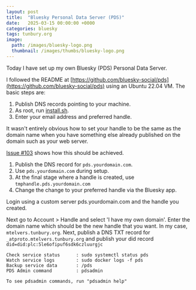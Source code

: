 ```yaml
---
layout: post
title:  "Bluesky Personal Data Server (PDS)"
date:   2025-03-15 00:00:00 +0000
categories: bluesky
tags: tunbury.org
image:
  path: /images/bluesky-logo.png
  thumbnail: /images/thumbs/bluesky-logo.png
---
```


Today I have set up my own Bluesky (PDS) Personal Data Server.

I followed the README at
[https://github.com/bluesky-social/pds](https://github.com/bluesky-social/pds)
using an Ubuntu 22.04 VM.  The basic steps are:

1. Publish DNS records pointing to your machine.
2. As root, run [install.sh](https://raw.githubusercontent.com/bluesky-social/pds/main/installer.sh).
3. Enter your email address and preferred handle.

It wasn't entirely obvious how to set your handle to be the same
as the domain name when you have something else already published
on the domain such as your web server.

[Issue #103](https://github.com/bluesky-social/pds/issues/103) shows how this should be achieved.

1. Publish the DNS record for `pds.yourdomain.com`.
2. Use `pds.yourdomain.com` during setup.
3. At the final stage where a handle is created, use `tmphandle.pds.yourdomain.com`
4. Change the change to your preferred handle via the Bluesky app.

Login using a custom server pds.yourdomain.com and the handle you created.

Next go to Account > Handle and select 'I have my own domain'. Enter
the domain name which should be the new handle that you want. In
my case, `mtelvers.tunbury.org`. Next, publish a DNS TXT record
for `_atproto.mtelvers.tunbury.org` and publish your did record
`did=did:plc:5le6ofipuf6sdk6czluurgjc`

```
Check service status      : sudo systemctl status pds
Watch service logs        : sudo docker logs -f pds
Backup service data       : /pds
PDS Admin command         : pdsadmin

To see pdsadmin commands, run "pdsadmin help"
```
